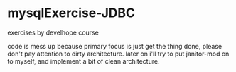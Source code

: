 # mysqlExercise-JDBC
exercises by develhope course


code is mess up because primary focus is just get the thing done, please don't pay attention to dirty architecture.
later on i'll try to put janitor-mod on to myself, and implement a bit of clean architecture. 
